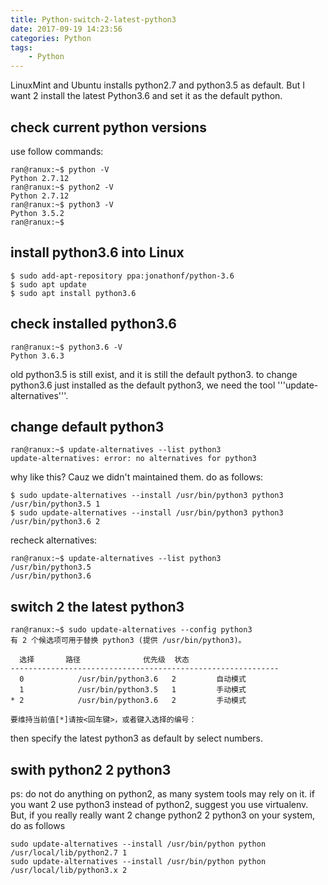 ```yaml
---
title: Python-switch-2-latest-python3
date: 2017-09-19 14:23:56
categories: Python
tags:
    - Python
---
```


LinuxMint and Ubuntu installs python2.7 and python3.5 as default. But I want 2 install the latest Python3.6 and set it as the default python.

<!-- more -->

## check current python versions

use follow commands:
```
ran@ranux:~$ python -V
Python 2.7.12
ran@ranux:~$ python2 -V
Python 2.7.12
ran@ranux:~$ python3 -V
Python 3.5.2
ran@ranux:~$ 
```

## install python3.6 into Linux

```
$ sudo add-apt-repository ppa:jonathonf/python-3.6
$ sudo apt update
$ sudo apt install python3.6
```

## check installed python3.6

```
ran@ranux:~$ python3.6 -V
Python 3.6.3
```

old python3.5 is still exist, and it is still the default python3.
to change python3.6 just installed as the default python3, we need the tool '''update-alternatives'''.

## change default python3

```
ran@ranux:~$ update-alternatives --list python3
update-alternatives: error: no alternatives for python3
```

why like this? Cauz we didn't maintained them.
do as follows:
```
$ sudo update-alternatives --install /usr/bin/python3 python3 /usr/bin/python3.5 1
$ sudo update-alternatives --install /usr/bin/python3 python3 /usr/bin/python3.6 2
```

recheck alternatives:

```
ran@ranux:~$ update-alternatives --list python3
/usr/bin/python3.5
/usr/bin/python3.6
```

## switch 2 the latest python3

```
ran@ranux:~$ sudo update-alternatives --config python3
有 2 个候选项可用于替换 python3 (提供 /usr/bin/python3)。

  选择       路径              优先级  状态
------------------------------------------------------------
  0            /usr/bin/python3.6   2         自动模式
  1            /usr/bin/python3.5   1         手动模式
* 2            /usr/bin/python3.6   2         手动模式

要维持当前值[*]请按<回车键>，或者键入选择的编号：
```

then specify the latest python3 as default by select numbers.

## swith python2 2 python3
ps: do not do anything on python2, as many system tools may rely on it.
if you want 2 use python3 instead of python2, suggest you use virtualenv.
But, if you really really want 2 change python2 2 python3 on your system, do as follows

```
sudo update-alternatives --install /usr/bin/python python /usr/local/lib/python2.7 1
sudo update-alternatives --install /usr/bin/python python /usr/local/lib/python3.x 2
```
